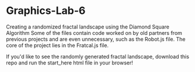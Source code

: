 # Graphics-Lab-6
Creating a randomized fractal landscape using the Diamond Square Algorithm 
Some of the files contain code worked on by old partners from previous projects and are even unnecessary, such as the Robot.js file. 
The core of the project lies in the Fratcal.js file. 

If you'd like to see the randomly generated fractal landscape, download this repo and run the start_here html file in your browser! 
